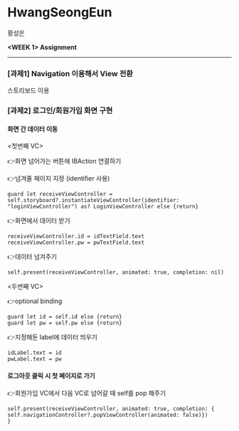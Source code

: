 # HwangSeongEun
황성은
   
   
**<WEEK 1> Assignment**
***
### [과제1] Navigation 이용해서 View 전환
스토리보드 이용
   
### [과제2] 로그인/회원가입 화면 구현   
#### 화면 간 데이터 이동
   
<첫번째 VC>  
   
👉화면 넘어가는 버튼에 IBAction 연결하기   
   
👉넘겨줄 페이지 지정 (identifier 사용)
<pre><code>guard let receiveViewController = self.storyboard?.instantiateViewController(identifier: "loginViewController") as? LoginViewController else {return}
</code></pre>

👉화면에서 데이터 받기
<pre><code>receiveViewController.id = idTextField.text
receiveViewController.pw = pwTextField.text
</code></pre>

👉데이터 넘겨주기
<pre><code>self.present(receiveViewController, animated: true, completion: nil)
</code></pre>

<두번째 VC>   
   
👉optional binding
<pre><code>guard let id = self.id else {return}
guard let pw = self.pw else {return}
</code></pre>

👉지정해둔 label에 데이터 띄우기
<pre><code>idLabel.text = id
pwLabel.text = pw
</code></pre>

#### 로그아웃 클릭 시 첫 페이지로 가기
👉회원가입 VC에서 다음 VC로 넘어갈 때 self를 pop 해주기
<pre><code>self.present(receiveViewController, animated: true, completion: {
self.navigationController?.popViewController(animated: false)})
}</code></pre>
